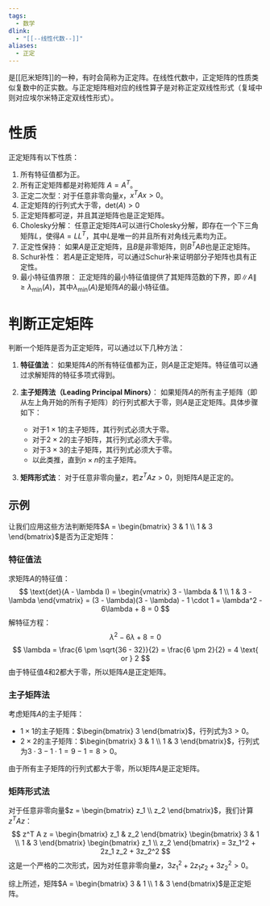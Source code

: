 ```yaml
---
tags:
  - 数学
dlink:
  - "[[--线性代数--]]"
aliases:
  - 正定
---
```

是[[厄米矩阵]]的一种，有时会简称为正定阵。在线性代数中，正定矩阵的性质类似复数中的正实数。与正定矩阵相对应的线性算子是对称正定双线性形式（复域中则对应埃尔米特正定双线性形式）。


# 性质
正定矩阵有以下性质：
1. 所有特征值都为正。
2. 所有正定矩阵都是对称矩阵 $A = A^T$。
3. 正定二次型：对于任意非零向量$x$，$x^T A x > 0$。
4. 正定矩阵的行列式大于零，$\text{det}(A) > 0$
5. 正定矩阵都可逆，并且其逆矩阵也是正定矩阵。
6. Cholesky分解：
   任意正定矩阵$A$可以进行Cholesky分解，即存在一个下三角矩阵$L$，使得$A = LL^T$，其中$L$是唯一的并且所有对角线元素均为正。
7. 正定性保持：
   如果$A$是正定矩阵，且$B$是非零矩阵，则$B^T A B$也是正定矩阵。
9. Schur补性：
   若$A$是正定矩阵，可以通过Schur补来证明部分子矩阵也具有正定性。
10. 最小特征值界限：
    正定矩阵的最小特征值提供了其矩阵范数的下界，即$\|A\| \geq \lambda_{\min}(A)$，其中$\lambda_{\min}(A)$是矩阵$A$的最小特征值。



# 判断正定矩阵
判断一个矩阵是否为正定矩阵，可以通过以下几种方法：

1. **特征值法**：
   如果矩阵$A$的所有特征值都为正，则$A$是正定矩阵。特征值可以通过求解矩阵的特征多项式得到。

2. **主子矩阵法（Leading Principal Minors）**：
   如果矩阵$A$的所有主子矩阵（即从左上角开始的所有子矩阵）的行列式都大于零，则$A$是正定矩阵。具体步骤如下：
   - 对于$1 \times 1$的主子矩阵，其行列式必须大于零。
   - 对于$2 \times 2$的主子矩阵，其行列式必须大于零。
   - 对于$3 \times 3$的主子矩阵，其行列式必须大于零。
   - 以此类推，直到$n \times n$的主子矩阵。

3. **矩阵形式法**：
   对于任意非零向量$z$，若$z^T A z > 0$，则矩阵$A$是正定的。


## 示例
让我们应用这些方法判断矩阵$A = \begin{bmatrix} 3 & 1 \\ 1 & 3 \end{bmatrix}$是否为正定矩阵：
### 特征值法

求矩阵$A$的特征值：
$$
\text{det}(A - \lambda I) = \begin{vmatrix} 3 - \lambda & 1 \\ 1 & 3 - \lambda \end{vmatrix} = (3 - \lambda)(3 - \lambda) - 1 \cdot 1 = \lambda^2 - 6\lambda + 8 = 0
$$
解特征方程：
$$
\lambda^2 - 6\lambda + 8 = 0
$$
$$
\lambda = \frac{6 \pm \sqrt{36 - 32}}{2} = \frac{6 \pm 2}{2} = 4 \text{ or } 2
$$
由于特征值$4$和$2$都大于零，所以矩阵$A$是正定矩阵。

### 主子矩阵法

考虑矩阵$A$的主子矩阵：
- $1 \times 1$的主子矩阵：$\begin{bmatrix} 3 \end{bmatrix}$，行列式为$3 > 0$。
- $2 \times 2$的主子矩阵：$\begin{bmatrix} 3 & 1 \\ 1 & 3 \end{bmatrix}$，行列式为$3 \cdot 3 - 1 \cdot 1 = 9 - 1 = 8 > 0$。

由于所有主子矩阵的行列式都大于零，所以矩阵$A$是正定矩阵。

### 矩阵形式法

对于任意非零向量$z = \begin{bmatrix} z_1 \\ z_2 \end{bmatrix}$，我们计算$z^T A z$：
$$
z^T A z = \begin{bmatrix} z_1 & z_2 \end{bmatrix} \begin{bmatrix} 3 & 1 \\ 1 & 3 \end{bmatrix} \begin{bmatrix} z_1 \\ z_2 \end{bmatrix} = 3z_1^2 + 2z_1 z_2 + 3z_2^2
$$
这是一个严格的二次形式，因为对任意非零向量$z$，$3z_1^2 + 2z_1 z_2 + 3z_2^2 > 0$。

综上所述，矩阵$A = \begin{bmatrix} 3 & 1 \\ 1 & 3 \end{bmatrix}$是正定矩阵。